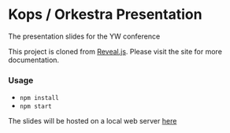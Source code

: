 # Kops / Orkestra Presentation

The presentation slides for the YW conference

This project is cloned from [Reveal.js](https://github.com/hakimel/reveal.js). Please visit the
site for more documentation.

### Usage
* `npm install`
* `npm start`

The slides will be hosted on a local web server [here](http://localhost:8000)
